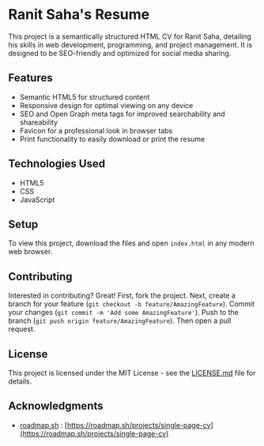 # Ranit Saha's Resume

This project is a semantically structured HTML CV for Ranit Saha, detailing his skills in web development, programming, and project management. It is designed to be SEO-friendly and optimized for social media sharing.

## Features

- Semantic HTML5 for structured content
- Responsive design for optimal viewing on any device
- SEO and Open Graph meta tags for improved searchability and shareability
- Favicon for a professional look in browser tabs
- Print functionality to easily download or print the resume

## Technologies Used

- HTML5
- CSS
- JavaScript

## Setup

To view this project, download the files and open `index.html` in any modern web browser.

## Contributing

Interested in contributing? Great! First, fork the project. Next, create a branch for your feature (`git checkout -b feature/AmazingFeature`). Commit your changes (`git commit -m 'Add some AmazingFeature'`). Push to the branch (`git push origin feature/AmazingFeature`). Then open a pull request.

## License

This project is licensed under the MIT License - see the [LICENSE.md](LICENSE.md) file for details.

## Acknowledgments
- [roadmap.sh](https://roadmap.sh) : [https://roadmap.sh/projects/single-page-cv](https://roadmap.sh/projects/single-page-cv)

